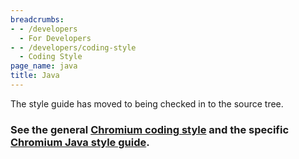 ```yaml
---
breadcrumbs:
- - /developers
  - For Developers
- - /developers/coding-style
  - Coding Style
page_name: java
title: Java
---
```


The style guide has moved to being checked in to the source tree.

### See the general [Chromium coding style](https://chromium.googlesource.com/chromium/src/+/master/styleguide/styleguide.md) and the specific [Chromium Java style guide](https://chromium.googlesource.com/chromium/src/+/master/styleguide/java/java.md).